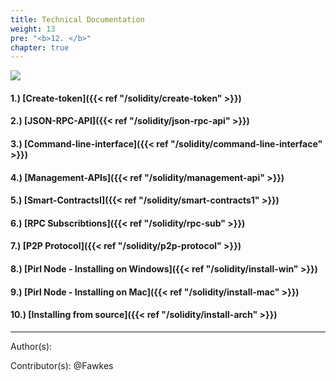 ```yaml
---
title: Technical Documentation
weight: 13
pre: "<b>12. </b>"
chapter: true
---
```

![](/images_headers/technicaldoc.png)




#### 1.) [Create-token]({{< ref "/solidity/create-token" >}})
#### 2.) [JSON-RPC-API]({{< ref "/solidity/json-rpc-api" >}})
#### 3.) [Command-line-interface]({{< ref "/solidity/command-line-interface" >}})
#### 4.) [Management-APIs]({{< ref "/solidity/management-api" >}})
#### 5.) [Smart-ContractsI]({{< ref "/solidity/smart-contracts1" >}})
#### 6.) [RPC Subscribtions]({{< ref "/solidity/rpc-sub" >}})
#### 7.) [P2P Protocol]({{< ref "/solidity/p2p-protocol" >}})
#### 8.) [Pirl Node - Installing on Windows]({{< ref "/solidity/install-win" >}})
#### 9.) [Pirl Node - Installing on Mac]({{< ref "/solidity/install-mac" >}})
#### 10.) [Installing from source]({{< ref "/solidity/install-arch" >}})




---
Author(s):



Contributor(s):
@Fawkes